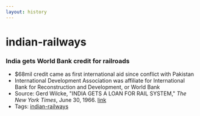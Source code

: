 ```yaml
---
layout: history
---
```

# indian-railways
### India gets World Bank credit for railroads
- $68mil credit came as first international aid since conflict with Pakistan
- International Development Association was affiliate for International Bank for Reconstruction and Development, or World Bank
- Source: Gerd Wilcke, "INDIA GETS A LOAN FOR RAIL SYSTEM," *The New York Times*, June 30, 1966. [link](https://nyti.ms/2mC0I8q)
- Tags: [indian-railways](../../tags/indian-railways/)
